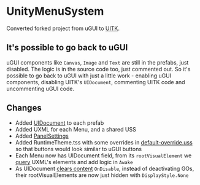 # UnityMenuSystem

Converted forked project from uGUI to [UITK](https://docs.unity3d.com/2021.2/Documentation/Manual/UIElements.html).

## It's possible to go back to uGUI
uGUI components like `Canvas`, `Image` and `Text` are still in the prefabs, just disabled.
The logic is in the source code too, just commented out.
So it's possible to go back to uGUI with just a little work - enabling uGUI components, disabling UITK's `UIDocument`, commenting UITK code and uncommenting uGUI code.

## Changes
- Added [UIDocument](https://docs.unity3d.com/Packages/com.unity.ui@1.0/api/UnityEngine.UIElements.UIDocument.html) to each prefab
- Added UXML for each Menu, and a shared USS
- Added [PanelSettings](https://docs.unity3d.com/Packages/com.unity.ui@1.0/api/UnityEngine.UIElements.PanelSettings.html)
- Added RuntimeTheme.tss with some overrides in [default-override.uss](Assets/UI/default-override.uss) so that buttons would look similar to uGUI buttons
- Each Menu now has UIDocument field, from its `rootVisualElement` we [query](https://docs.unity3d.com/Manual/UIE-UQuery.html) UXML's elements and add logic in `Awake`
- As UIDocument [clears content](https://forum.unity.com/threads/does-uidocument-clear-contents-when-disabled.1097659/) `OnDisable`, instead of deactivating GOs, their rootVisualElements are now just hidden with `DisplayStyle.None`
